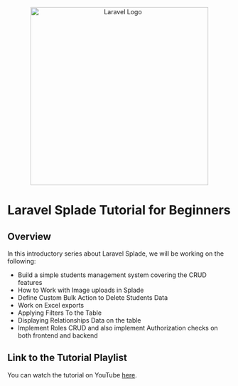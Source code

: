 <p align="center"><a href="https://laravel.com" target="_blank"><img src="https://raw.githubusercontent.com/laravel/art/master/logo-lockup/5%20SVG/2%20CMYK/1%20Full%20Color/laravel-logolockup-cmyk-red.svg" width="400" alt="Laravel Logo"></a></p>

# Laravel Splade Tutorial for Beginners

## Overview

In this introductory series about Laravel Splade, we will be working on the following: 
-  Build a simple students management system covering the CRUD features
-  How to Work with Image uploads in Splade
-  Define Custom Bulk Action to Delete Students Data
-  Work on Excel exports
-  Applying Filters To the Table
-  Displaying Relationships Data on the table
-  Implement Roles CRUD and also implement Authorization checks on both frontend and backend

## Link to the Tutorial Playlist

You can watch the tutorial on YouTube [here](https://www.youtube.com/watch?v=QEnVydkJYew&list=PLBCuZqyXqWkza5wZDNDywtZN-e-ZI1GI0).

